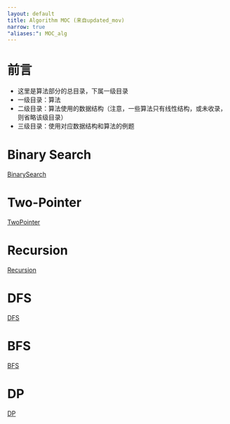 ```yaml
---
layout: default
title: Algorithm MOC (来自updated_mov)
narrow: true
"aliases:": MOC_alg
---
```


# 前言

- 这里是算法部分的总目录，下属一级目录
- 一级目录：算法
- 二级目录：算法使用的数据结构（注意，一些算法只有线性结构，或未收录，则省略该级目录）
- 三级目录：使用对应数据结构和算法的例题

# Binary Search

[BinarySearch](/algorithmn-notes/binarysearch.html)

# Two-Pointer

[TwoPointer](/algorithmn-notes/twopointer.html)

# Recursion

[Recursion](/algorithmn-notes/recursion.html)

# DFS

[DFS](/algorithmn-notes/dfs.html)

# BFS

[BFS](/algorithmn-notes/BFS.html)

# DP

[DP](/algorithmn-notes/dp.html)
